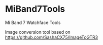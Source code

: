 # MiBand7Tools
Mi Band 7 Watchface Tools

Image conversion tool based on https://github.com/SashaCX75/ImageToGTR3